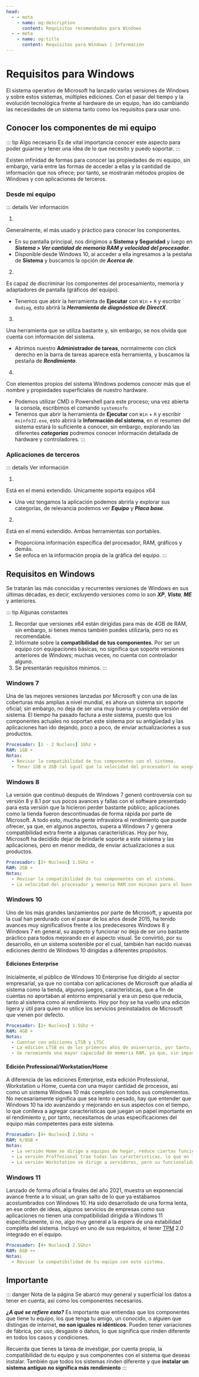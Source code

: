 ```yaml
---
head:
  - - meta
    - name: og:description
      content: Requisitos recomendados para Windows
  - - meta
    - name: og:title
      content: Requisitos para Windows | Información
---
```


# Requisitos para Windows
El sistema operativo de Microsoft ha lanzado varias versiones de Windows y sobre estos sistemas, múltiples ediciones. Con el pasar del tiempo y la evolución tecnológica frente al hardware de un equipo, han ido cambiando las necesidades de un sistema tanto como los requisitos para usar uno.


## Conocer los componentes de mi equipo
::: tip Algo necesario
Es de vital importancia conocer este aspecto para poder guiarme y tener una idea de lo que necesito y puedo soportar.
:::

Existen infinidad de formas para conocer las propiedades de mi equipo, sin embargo, varía entre las formas de acceder a ellas y la cantidad de información que nos ofrece; por tanto, se mostrarán métodos propios de Windows y con aplicaciones de terceros.


### Desde mi equipo
::: details Ver información
1. <Badge type="tip" text="Configuracion y Panel de Control" />
Generalmente, el más usado y práctico para conocer los componentes.
  - <Badge type="info" text="Panel de control" /> En su pantalla principal, nos dirigimos a **Sistema y Seguridad** y luego en ***Sistema > Ver cantidad de memoria RAM y velocidad del procesador***.
  - <Badge type="info" text="Configuración" /> Disponible desde Windows 10, al acceder a ella ingresamos a la pestaña de **Sistema** y buscamos la opción de ***Acerca de***.

2. <Badge type="tip" text="Información de DirectX" />
Es capaz de discriminar los componentes del procesamiento, memoria y adaptadores de pantalla (gráficos del equipo).
  - <Badge type="info" text="Diagnostico DirectX" /> Tenemos que abrir la herramienta de **Ejecutar** con `Win` + `R` y escribir `dxdiag`, esto abrirá la ***Herramienta de diagnóstica de DirectX***.

3. <Badge type="tip" text="Administrador de Tareas" />
Una herramienta que se utiliza bastante y, sin embargo, se nos olvida que cuenta con información del sistema.
  - <Badge type="info" text="Rendimiento" /> Abrimos nuestro **Administrador de tareas**, normalmente con click derecho en la barra de tareas aparece esta herramienta, y buscamos la pestaña de ***Rendimiento***.

4. <Badge type="tip" text="Información detallada" />
Con elementos propios del sistema Windows podemos conocer más que el nombre y propiedades superficiales de nuestro hardware.
  - <Badge type="info" text="Consola" /> Podemos utilizar CMD o Powershell para este proceso; una vez abierta la consola, escribimos el comando `systeminfo`
  - <Badge type="info" text="Información del sistema" /> Tenemos que abrir la herramienta de **Ejecutar** con `Win` + `R` y escribir `msinfo32.exe`, esto abrirá la **Información del sistema**, en el resumen del sistema estará lo suficiente a conocer, sin embargo, explorando las diferentes ***categorías*** podremos conocer información detallada de hardware y controladores.
:::

### Aplicaciones de terceros
::: details Ver información
1. <Badge type="tip" text="AIDA64" />
Está en el menú extendido. Unicamente soporta equipos x64
  - <Badge type="info" text="AIDA64" /> Una vez tengamos la aplicación podemos abrirla y explorar sus categorías, de relevancia podemos ver ***Equipo*** y ***Placa base***.

2. <Badge type="tip" text="CPU/GPU-Z" />
Está en el menú extendido. Ambas herramientas son portables.
  - <Badge type="info" text="CPU-Z" /> Proporciona información específica del procesador, RAM, gráficos y demás.
  - <Badge type="info" text="GPU-Z" /> Se enfoca en la información propia de la gráfica del equipo.
:::

## Requisitos en Windows
Se tratarán las más conocidas y recurrentes versiones de Windows en sus últimas décadas, es decir, excluyendo versiones como lo son ***XP***, ***Vista***, ***ME*** y anteriores.

::: tip Algunas constantes
1. Recordar que versiones x64 están dirigidas para más de 4GB de RAM, sin embargo, si tienes menos también puedes utilizarla, pero no es recomendable.
2. Infórmate sobre la **compatibilidad de tus componentes**. Por ser un equipo con equipaciones básicas, no significa que soporte versiones anteriores de Windows; muchas veces, no cuenta con controlador alguno.
3. Se presentarán requisitos mínimos.
:::


### Windows 7
Una de las mejores versiones lanzadas por Microsoft y con una de las coberturas más amplias a nivel mundial, es ahora un sistema sin soporte oficial; sin embargo, no deja de ser una muy buena y completa versión del sistema. El tiempo ha pasado factura a este sistema, puesto que los componentes actuales no soportan este sistema por su antigüedad y las aplicaciones han ido dejando, poco a poco, de enviar actualizaciones a sus productos.

```yml
Procesador: [1 - 2 Nucleos] 1Ghz +
RAM: 1GB +
Notas:
  - Revisar la compatibilidad de tus componentes con el sistema.
  - Tener 1GB o 2GB (al igual que la velocidad del procesador) no asegura un funcionamiento optimo.
```

### Windows 8
La versión que continuó después de Windows 7 generó controversia con su versión 8 y 8.1 por sus pocos avances y fallas con el software presentado para esta versión que la hicieron perder bastante público; aplicaciones como la tienda fueron descontinuadas de forma rápida por parte de Microsoft. A todo esto, mucha gente infravalora el rendimiento que puede ofrecer, ya que, en algunos aspectos, supera a Windows 7 y genera compatibilidad extra frente a algunas características. Hoy por hoy, Microsoft ha decidido dejar de brindarle soporte a este sistema y las aplicaciones, pero en menor medida, de enviar actualizaciones a sus productos.

```yml
Procesador: [2+ Nucleos] 1.5Ghz +
RAM: 2GB +
Notas:
  - Revisar la compatibilidad de tus componentes con el sistema.
  - La velocidad del procesador y memoria RAM son minimas para el buen funcionar. Puede usarse Windows 7 en lo posible para un mejor rendimiento.
```

### Windows 10
Uno de los más grandes lanzamientos por parte de Microsoft, y apuesta por la cual han perdurado con el pasar de los años desde 2015, ha tenido avances muy significativos frente a los predecesores Windows 8 y Windows 7 en general, su aspecto y funcionar no deja de ser uno bastante práctico para todos mejorando en el aspecto visual. Se convirtió, por su desarrollo, en un sistema sostenible por el cual, también han nacido nuevas ediciones dentro de Windows 10 dirigidas a diferentes propósitos.

#### Ediciones Enterprise
Inicialmente, el público de Windows 10 Enterprise fue dirigido al sector empresarial, ya que no contaba con aplicaciones de Microsoft que añadía al sistema como la tienda, algunos juegos, características, que a fin de cuentas no aportaban al entorno empresarial y era un peso que reducía, tanto al sistema como al rendimiento. Hoy por hoy se ha vuelto una edición ligera y útil para quien no utilice los servicios preinstalados de Microsoft que vienen por defecto.

```yml
Procesador: [2+ Nucleos] 1.5Ghz +
RAM: 4GB +
Notas:
  - Cuentan con ediciones LTSB y LTSC
  - La edición LTSB es de los primeros años de aniversario, por tanto, puede llegar a no ser compatible con software/hardware actual.
  - Se recomienda una mayor capacidad de memoria RAM, ya que, sin importar que sea una edición ligera, no deja de ser un sistema Windows 10 (con muchos procesos)
```

#### Edición Professional/Workstation/Home
A diferencia de las ediciones Enterprise, esta edición Professional, Workstation u Home, cuenta con una mayor cantidad de procesos, así como un sistema Windows 10 más completo con todos sus complementos. No necesariamente significa que sea lento o pesado, hay que entender que Windows 10 ha ido avanzando y mejorando en sus aspectos con el tiempo, lo que conlleva a agregar características que juegan un papel importante en el rendimiento y, por tanto, necesitamos de unas especificaciones del equipo más competentes para este sistema.

```yml
Procesador: [4+ Nucleos] 2.5Ghz +
RAM: 6/8GB +
Notas:
  - La versión Home se dirige a equipos de hogar, reduce ciertas funcionalidades que trae Windows 10 en general.
  - La versión Proffesional trae todas las caracteristicas, lo que en la medida de lo posible, puede llevar Windows 10.
  - La versión Workstation se dirige a servidores, pero su funcionalidad no se limita a ello; cuenta con una mejor gestión de procesos y un mejor rendimiento general para trabajos pesados.
```

### Windows 11
Lanzado de forma oficial a finales del año 2021, muestra un exponencial avance frente a lo visual, un gran salto de lo que ya estábamos acostumbrados con Windows 10. Ha sido desarrollado de una forma lenta, en ese orden de ideas, algunos servicios de empresas como sus aplicaciones no tienen una compatibilidad dirigida a Windows 11 específicamente, si no, algo muy general a la espera de una estabilidad completa del sistema. Incluyó en uno de sus requisitos, el tener [TPM](https://www.xataka.com/basics/que-tpm-como-comprobar-tu-ordenador-tiene-para-poder-instalar-windows-11) 2.0 integrado en el equipo.

```yml
Procesador: [4+ Nucleos] 2.5Ghz+
RAM: 6GB ++
Notas:
  - Revisar la compatibilidad de tu equipo con este sistema.
```


## Importante
::: danger Nota de la página
Se abarcó muy general y superficial los datos a tener en cuenta, así como los componentes necesarios.

***¿A qué se refiere esto?***
Es importante que entiendas que los componentes que tiene tu equipo, los que tenga tu amigo, un conocido, o alguien que distingas de internet, **no son iguales ni idénticos**. Pueden tener variaciones de fábrica, por uso, desgaste o daños, lo que significa que rinden diferente en todos los casos y condiciones.

Recuerda que tienes la tarea de investigar, por cuenta propia, la compatibilidad de tu equipo y sus componentes con el sistema que deseas instalar.
También que todos los sistemas rinden diferente y que **instalar un sistema antiguo no significa más rendimiento**
:::